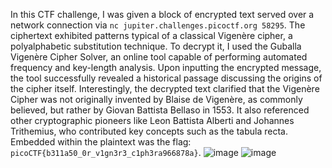 
In this CTF challenge, I was given a block of encrypted text served over a network connection via `nc jupiter.challenges.picoctf.org 58295`. The ciphertext exhibited patterns typical of a classical Vigenère cipher, a polyalphabetic substitution technique. To decrypt it, I used the Guballa Vigenère Cipher Solver, an online tool capable of performing automated frequency and key-length analysis. Upon inputting the encrypted message, the tool successfully revealed a historical passage discussing the origins of the cipher itself. Interestingly, the decrypted text clarified that the Vigenère Cipher was not originally invented by Blaise de Vigenère, as commonly believed, but rather by Giovan Battista Bellaso in 1553. It also referenced other cryptographic pioneers like Leon Battista Alberti and Johannes Trithemius, who contributed key concepts such as the tabula recta. Embedded within the plaintext was the flag: `picoCTF{b311a50_0r_v1gn3r3_c1ph3ra966878a}`.
![image](https://github.com/user-attachments/assets/ef1a50f4-03bd-45f6-ae19-b603c76ef96e)
![image](https://github.com/user-attachments/assets/f08a1b55-5b1e-4204-a31e-95a1ebc00598)


